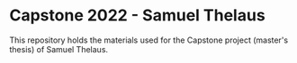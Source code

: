 # Capstone 2022 - Samuel Thelaus

This repository holds the materials used for the Capstone project (master's thesis) of Samuel Thelaus.
